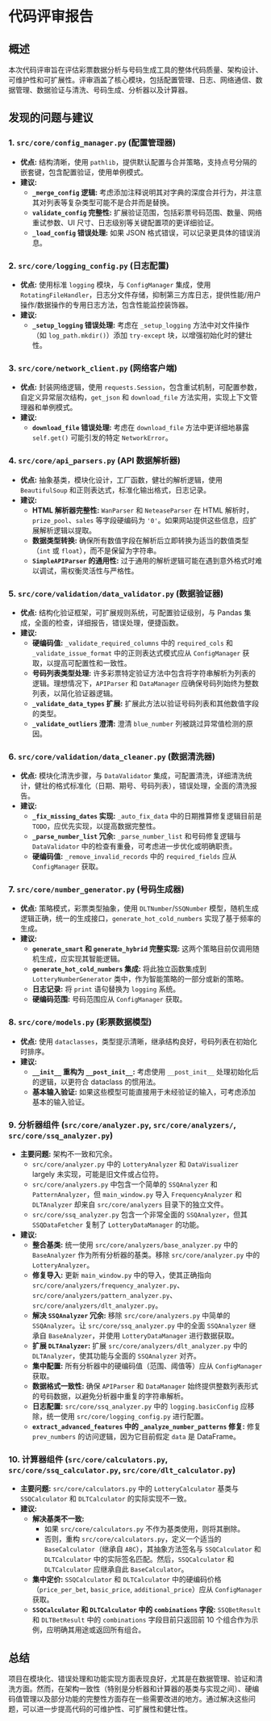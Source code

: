 # 代码评审报告

## 概述
本次代码评审旨在评估彩票数据分析与号码生成工具的整体代码质量、架构设计、可维护性和可扩展性。评审涵盖了核心模块，包括配置管理、日志、网络通信、数据管理、数据验证与清洗、号码生成、分析器以及计算器。

## 发现的问题与建议

### 1. `src/core/config_manager.py` (配置管理器)
*   **优点:** 结构清晰，使用 `pathlib`，提供默认配置与合并策略，支持点号分隔的嵌套键，包含配置验证，使用单例模式。
*   **建议:**
    *   **`_merge_config` 逻辑:** 考虑添加注释说明其对字典的深度合并行为，并注意其对列表等复杂类型可能不是合并而是替换。
    *   **`validate_config` 完整性:** 扩展验证范围，包括彩票号码范围、数量、网络重试参数、UI 尺寸、日志级别等关键配置项的更详细验证。
    *   **`_load_config` 错误处理:** 如果 JSON 格式错误，可以记录更具体的错误消息。

### 2. `src/core/logging_config.py` (日志配置)
*   **优点:** 使用标准 `logging` 模块，与 `ConfigManager` 集成，使用 `RotatingFileHandler`，日志分文件存储，抑制第三方库日志，提供性能/用户操作/数据操作的专用日志方法，包含性能监控装饰器。
*   **建议:**
    *   **`_setup_logging` 错误处理:** 考虑在 `_setup_logging` 方法中对文件操作（如 `log_path.mkdir()`）添加 `try-except` 块，以增强初始化时的健壮性。

### 3. `src/core/network_client.py` (网络客户端)
*   **优点:** 封装网络逻辑，使用 `requests.Session`，包含重试机制，可配置参数，自定义异常层次结构，`get_json` 和 `download_file` 方法实用，实现上下文管理器和单例模式。
*   **建议:**
    *   **`download_file` 错误处理:** 考虑在 `download_file` 方法中更详细地暴露 `self.get()` 可能引发的特定 `NetworkError`。

### 4. `src/core/api_parsers.py` (API 数据解析器)
*   **优点:** 抽象基类，模块化设计，工厂函数，健壮的解析逻辑，使用 `BeautifulSoup` 和正则表达式，标准化输出格式，日志记录。
*   **建议:**
    *   **HTML 解析器完整性:** `WanParser` 和 `NeteaseParser` 在 HTML 解析时，`prize_pool`、`sales` 等字段硬编码为 `'0'`。如果网站提供这些信息，应扩展解析逻辑以提取。
    *   **数据类型转换:** 确保所有数值字段在解析后立即转换为适当的数值类型（`int` 或 `float`），而不是保留为字符串。
    *   **`SimpleAPIParser` 的通用性:** 过于通用的解析逻辑可能在遇到意外格式时难以调试，需权衡灵活性与严格性。

### 5. `src/core/validation/data_validator.py` (数据验证器)
*   **优点:** 结构化验证框架，可扩展规则系统，可配置验证级别，与 Pandas 集成，全面的检查，详细报告，错误处理，便捷函数。
*   **建议:**
    *   **硬编码值:** `_validate_required_columns` 中的 `required_cols` 和 `_validate_issue_format` 中的正则表达式模式应从 `ConfigManager` 获取，以提高可配置性和一致性。
    *   **号码列表类型处理:** 许多彩票特定验证方法中包含将字符串解析为列表的逻辑。理想情况下，`APIParser` 和 `DataManager` 应确保号码列始终为整数列表，以简化验证器逻辑。
    *   **`_validate_data_types` 扩展:** 扩展此方法以验证号码列表和其他数值字段的类型。
    *   **`_validate_outliers` 澄清:** 澄清 `blue_number` 列被跳过异常值检测的原因。

### 6. `src/core/validation/data_cleaner.py` (数据清洗器)
*   **优点:** 模块化清洗步骤，与 `DataValidator` 集成，可配置清洗，详细清洗统计，健壮的格式标准化（日期、期号、号码列表），错误处理，全面的清洗报告。
*   **建议:**
    *   **`_fix_missing_dates` 实现:** `_auto_fix_data` 中的日期推算修复逻辑目前是 `TODO`，应优先实现，以提高数据完整性。
    *   **`_parse_number_list` 冗余:** `_parse_number_list` 和号码修复逻辑与 `DataValidator` 中的检查有重叠，可考虑进一步优化或明确职责。
    *   **硬编码值:** `_remove_invalid_records` 中的 `required_fields` 应从 `ConfigManager` 获取。

### 7. `src/core/number_generator.py` (号码生成器)
*   **优点:** 策略模式，彩票类型抽象，使用 `DLTNumber`/`SSQNumber` 模型，随机生成逻辑正确，统一的生成接口，`generate_hot_cold_numbers` 实现了基于频率的生成。
*   **建议:**
    *   **`generate_smart` 和 `generate_hybrid` 完整实现:** 这两个策略目前仅调用随机生成，应实现其智能逻辑。
    *   **`generate_hot_cold_numbers` 集成:** 将此独立函数集成到 `LotteryNumberGenerator` 类中，作为智能策略的一部分或新的策略。
    *   **日志记录:** 将 `print` 语句替换为 `logging` 系统。
    *   **硬编码范围:** 号码范围应从 `ConfigManager` 获取。

### 8. `src/core/models.py` (彩票数据模型)
*   **优点:** 使用 `dataclasses`，类型提示清晰，继承结构良好，号码列表在初始化时排序。
*   **建议:**
    *   **`__init__` 重构为 `__post_init__`:** 考虑使用 `__post_init__` 处理初始化后的逻辑，以更符合 dataclass 的惯用法。
    *   **基本输入验证:** 如果这些模型可能直接用于未经验证的输入，可考虑添加基本的输入验证。

### 9. 分析器组件 (`src/core/analyzer.py`, `src/core/analyzers/`, `src/core/ssq_analyzer.py`)
*   **主要问题:** 架构不一致和冗余。
    *   `src/core/analyzer.py` 中的 `LotteryAnalyzer` 和 `DataVisualizer` largely 未实现，可能是旧文件或占位符。
    *   `src/core/analyzers.py` 中包含一个简单的 `SSQAnalyzer` 和 `PatternAnalyzer`，但 `main_window.py` 导入 `FrequencyAnalyzer` 和 `DLTAnalyzer` 却来自 `src/core/analyzers` 目录下的独立文件。
    *   `src/core/ssq_analyzer.py` 包含一个非常全面的 `SSQAnalyzer`，但其 `SSQDataFetcher` 复制了 `LotteryDataManager` 的功能。
*   **建议:**
    *   **整合基类:** 统一使用 `src/core/analyzers/base_analyzer.py` 中的 `BaseAnalyzer` 作为所有分析器的基类。移除 `src/core/analyzer.py` 中的 `LotteryAnalyzer`。
    *   **修复导入:** 更新 `main_window.py` 中的导入，使其正确指向 `src/core/analyzers/frequency_analyzer.py`、`src/core/analyzers/pattern_analyzer.py`、`src/core/analyzers/dlt_analyzer.py`。
    *   **解决 `SSQAnalyzer` 冗余:** 移除 `src/core/analyzers.py` 中简单的 `SSQAnalyzer`。让 `src/core/ssq_analyzer.py` 中的全面 `SSQAnalyzer` 继承自 `BaseAnalyzer`，并使用 `LotteryDataManager` 进行数据获取。
    *   **扩展 `DLTAnalyzer`:** 扩展 `src/core/analyzers/dlt_analyzer.py` 中的 `DLTAnalyzer`，使其功能与全面的 `SSQAnalyzer` 对齐。
    *   **集中配置:** 所有分析器中的硬编码值（范围、阈值等）应从 `ConfigManager` 获取。
    *   **数据格式一致性:** 确保 `APIParser` 和 `DataManager` 始终提供整数列表形式的号码数据，以避免分析器中重复的字符串解析。
    *   **日志配置:** `src/core/ssq_analyzer.py` 中的 `logging.basicConfig` 应移除，统一使用 `src/core/logging_config.py` 进行配置。
    *   **`extract_advanced_features` 中的 `_analyze_number_patterns` 修复:** 修复 `prev_numbers` 的访问逻辑，因为它目前假定 `data` 是 DataFrame。

### 10. 计算器组件 (`src/core/calculators.py`, `src/core/ssq_calculator.py`, `src/core/dlt_calculator.py`)
*   **主要问题:** `src/core/calculators.py` 中的 `LotteryCalculator` 基类与 `SSQCalculator` 和 `DLTCalculator` 的实际实现不一致。
*   **建议:**
    *   **解决基类不一致:**
        *   如果 `src/core/calculators.py` 不作为基类使用，则将其删除。
        *   否则，重构 `src/core/calculators.py`，定义一个适当的 `BaseCalculator`（继承自 `ABC`），其抽象方法签名与 `SSQCalculator` 和 `DLTCalculator` 中的实际签名匹配。然后，`SSQCalculator` 和 `DLTCalculator` 应继承自此 `BaseCalculator`。
    *   **集中定价:** `SSQCalculator` 和 `DLTCalculator` 中的硬编码价格（`price_per_bet`, `basic_price`, `additional_price`）应从 `ConfigManager` 获取。
    *   **`SSQCalculator` 和 `DLTCalculator` 中的 `combinations` 字段:** `SSQBetResult` 和 `DLTBetResult` 中的 `combinations` 字段目前只返回前 10 个组合作为示例，应明确其用途或返回所有组合。

## 总结
项目在模块化、错误处理和功能实现方面表现良好，尤其是在数据管理、验证和清洗方面。然而，在架构一致性（特别是分析器和计算器的基类与实现之间）、硬编码值管理以及部分功能的完整性方面存在一些需要改进的地方。通过解决这些问题，可以进一步提高代码的可维护性、可扩展性和健壮性。
